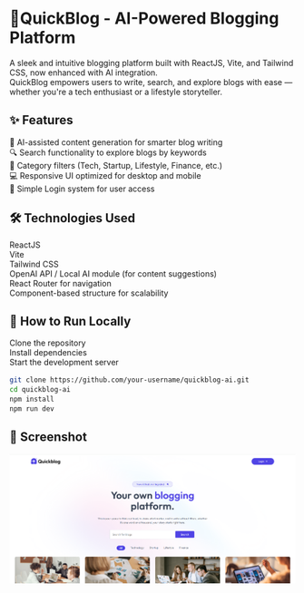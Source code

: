 # 📝QuickBlog - AI-Powered Blogging Platform

A sleek and intuitive blogging platform built with ReactJS, Vite, and Tailwind CSS, now enhanced with AI integration.<br>
QuickBlog empowers users to write, search, and explore blogs with ease — whether you're a tech enthusiast or a lifestyle storyteller.

## ✨ Features

🧠 AI-assisted content generation for smarter blog writing<br>
🔍 Search functionality to explore blogs by keywords<br>
📂 Category filters (Tech, Startup, Lifestyle, Finance, etc.)<br>
💻 Responsive UI optimized for desktop and mobile<br>
🔐 Simple Login system for user access<br>

## 🛠️ Technologies Used

ReactJS<br>
Vite<br>
Tailwind CSS<br>
OpenAI API / Local AI module (for content suggestions)<br>
React Router for navigation<br>
Component-based structure for scalability

## 🚀 How to Run Locally

Clone the repository<br>
Install dependencies<br>
Start the development server<br>
```bash
git clone https://github.com/your-username/quickblog-ai.git
cd quickblog-ai
npm install
npm run dev
```

## 📸 Screenshot
![App Screenshot](./src/assets/QuickBlog.png)
